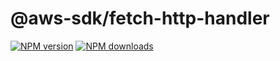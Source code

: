# @aws-sdk/fetch-http-handler

[![NPM version](https://img.shields.io/npm/v/@aws-sdk/fetch-http-handler/latest.svg)](https://www.npmjs.com/package/@aws-sdk/fetch-http-handler)
[![NPM downloads](https://img.shields.io/npm/dm/@aws-sdk/fetch-http-handler.svg)](https://www.npmjs.com/package/@aws-sdk/fetch-http-handler)
